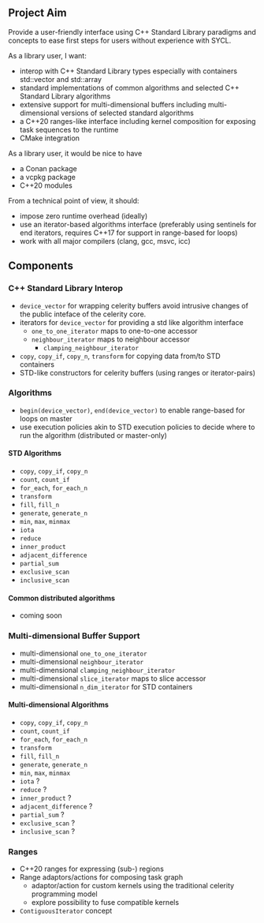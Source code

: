 ## Project Aim

Provide a user-friendly interface using C++ Standard Library paradigms and concepts to ease first steps for users without experience with SYCL.

As a library user, I want:

- interop with C++ Standard Library types especially with containers std::vector and std::array
- standard implementations of common algorithms and selected C++ Standard Library algorithms
- extensive support for multi-dimensional buffers including multi-dimensional versions of selected standard algorithms
- a C++20 ranges-like interface including kernel composition for exposing task sequences to the runtime
- CMake integration

As a library user, it would be nice to have

- a Conan package
- a vcpkg package
- C++20 modules

From a technical point of view, it should:

- impose zero runtime overhead (ideally)
- use an iterator-based algorithms interface (preferably using sentinels for end iterators, requires C++17 for support in range-based for loops)
- work with all major compilers (clang, gcc, msvc, icc)

## Components

### C++ Standard Library Interop

- `device_vector` for wrapping celerity buffers avoid intrusive changes of the public inteface of the celerity core.
- iterators for `device_vector` for providing a std like algorithm interface
  - `one_to_one_iterator` maps to one-to-one accessor
  - `neighbour_iterator` maps to neighbour accessor
    - `clamping_neighbour_iterator`
- `copy`, `copy_if`, `copy_n`, `transform` for copying data from/to STD containers
- STD-like constructors for celerity buffers (using ranges or iterator-pairs)

### Algorithms

- `begin(device_vector)`, `end(device_vector)` to enable range-based for loops on master
- use execution policies akin to STD execution policies to decide where to run the algorithm (distributed or master-only)

#### STD Algorithms

- `copy`, `copy_if`, `copy_n`
- `count`, `count_if`
- `for_each`, `for_each_n`
- `transform`
- `fill`, `fill_n`
- `generate`, `generate_n`
- `min`, `max`, `minmax`
- `iota`
- `reduce`
- `inner_product`
- `adjacent_difference`
- `partial_sum`
- `exclusive_scan`
- `inclusive_scan`

#### Common distributed algorithms

- coming soon

### Multi-dimensional Buffer Support

- multi-dimensional `one_to_one_iterator`
- multi-dimensional `neighbour_iterator` 
- multi-dimensional `clamping_neighbour_iterator`
- multi-dimensional `slice_iterator` maps to slice accessor
- multi-dimensional `n_dim_iterator` for STD containers

#### Multi-dimensional Algorithms

- `copy`, `copy_if`, `copy_n`
- `count`, `count_if`
- `for_each`, `for_each_n`
- `transform`
- `fill`, `fill_n`
- `generate`, `generate_n`
- `min`, `max`, `minmax`
- `iota` ?
- `reduce` ?
- `inner_product` ?
- `adjacent_difference` ?
- `partial_sum` ?
- `exclusive_scan` ?
- `inclusive_scan` ?

### Ranges

- C++20 ranges for expressing (sub-) regions
- Range adaptors/actions for composing task graph
    - adaptor/action for custom kernels using the traditional celerity programming model
    - explore possibility to fuse compatible kernels
- `ContiguousIterator` concept